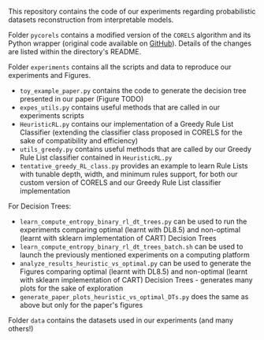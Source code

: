 This repository contains the code of our experiments regarding probabilistic datasets reconstruction from interpretable models.

Folder `pycorels` contains a modified version of the `CORELS` algorithm and its Python wrapper (original code available on [GitHub](https://github.com/corels/pycorels)).
Details of the changes are listed within the directory's README.

Folder `experiments` contains all the scripts and data to reproduce our experiments and Figures.

* `toy_example_paper.py` contains the code to generate the decision tree presented in our paper (Figure TODO)
* `expes_utils.py` contains useful methods that are called in our experiments scripts
* `HeuristicRL.py` contains our implementation of a Greedy Rule List Classifier (extending the classifier class proposed in CORELS for the sake of compatibility and efficiency)
* `utils_greedy.py` contains useful methods that are called by our Greedy Rule List classifier contained in `HeuristicRL.py`
* `tentative_greedy_RL_class.py` provides an example to learn Rule Lists with tunable depth, width, and minimum rules support, for both our custom version of CORELS and our Greedy Rule List classifier implementation

For Decision Trees:
* `learn_compute_entropy_binary_rl_dt_trees.py` can be used to run the experiments comparing optimal (learnt with DL8.5) and non-optimal (learnt with sklearn implementation of CART) Decision Trees
* `learn_compute_entropy_binary_rl_dt_trees_batch.sh` can be used to launch the previously mentioned experiments on a computing platform
* `analyze_results_heuristic_vs_optimal.py` can be used to generate the Figures comparing optimal (learnt with DL8.5) and non-optimal (learnt with sklearn implementation of CART) Decision Trees - generates many plots for the sake of exploration
* `generate_paper_plots_heuristic_vs_optimal_DTs.py` does the same as above but only for the paper's figures

Folder `data` contains the datasets used in our experiments (and many others!)